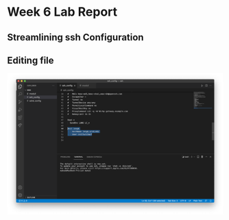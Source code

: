 # Week 6 Lab Report

## Streamlining ssh Configuration

## Editing file
![Image](./screenshots/61.png)